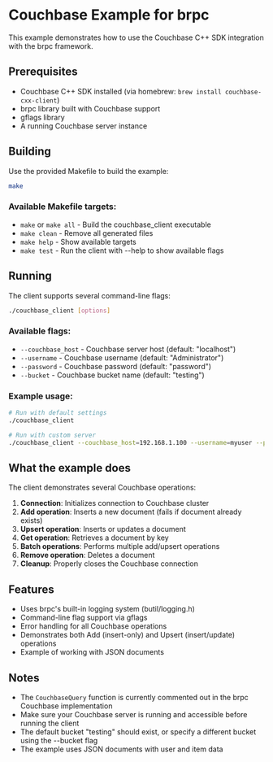 # Couchbase Example for brpc

This example demonstrates how to use the Couchbase C++ SDK integration with the brpc framework.

## Prerequisites

- Couchbase C++ SDK installed (via homebrew: `brew install couchbase-cxx-client`)
- brpc library built with Couchbase support
- gflags library
- A running Couchbase server instance

## Building

Use the provided Makefile to build the example:

```bash
make
```

### Available Makefile targets:

- `make` or `make all` - Build the couchbase_client executable
- `make clean` - Remove all generated files
- `make help` - Show available targets
- `make test` - Run the client with --help to show available flags

## Running

The client supports several command-line flags:

```bash
./couchbase_client [options]
```

### Available flags:

- `--couchbase_host` - Couchbase server host (default: "localhost")
- `--username` - Couchbase username (default: "Administrator")  
- `--password` - Couchbase password (default: "password")
- `--bucket` - Couchbase bucket name (default: "testing")

### Example usage:

```bash
# Run with default settings
./couchbase_client

# Run with custom server
./couchbase_client --couchbase_host=192.168.1.100 --username=myuser --password=mypass --bucket=mybucket
```

## What the example does

The client demonstrates several Couchbase operations:

1. **Connection**: Initializes connection to Couchbase cluster
2. **Add operation**: Inserts a new document (fails if document already exists)
3. **Upsert operation**: Inserts or updates a document
4. **Get operation**: Retrieves a document by key
5. **Batch operations**: Performs multiple add/upsert operations
6. **Remove operation**: Deletes a document
7. **Cleanup**: Properly closes the Couchbase connection

## Features

- Uses brpc's built-in logging system (butil/logging.h)
- Command-line flag support via gflags
- Error handling for all Couchbase operations
- Demonstrates both Add (insert-only) and Upsert (insert/update) operations
- Example of working with JSON documents

## Notes

- The `CouchbaseQuery` function is currently commented out in the brpc Couchbase implementation
- Make sure your Couchbase server is running and accessible before running the client
- The default bucket "testing" should exist, or specify a different bucket using the --bucket flag
- The example uses JSON documents with user and item data
